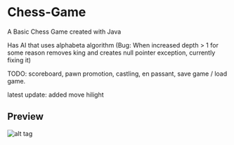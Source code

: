 # Chess-Game
A Basic Chess Game created with Java

Has AI that uses alphabeta algorithm
(Bug: When increased depth > 1 for some reason removes king and creates null pointer exception, currently fixing it)


TODO: 
scoreboard, 
pawn promotion, 
castling, 
en passant,
save game / load game.

latest update:
added move hilight

Preview
-------------
![alt tag](https://raw.githubusercontent.com/SHeston/Chess-Game/master/chess_capture.PNG)
